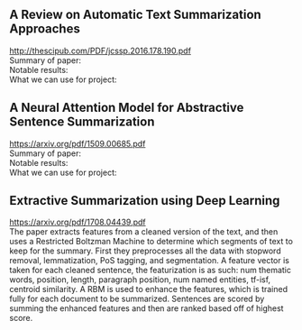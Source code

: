 ## A Review on Automatic Text Summarization Approaches
http://thescipub.com/PDF/jcssp.2016.178.190.pdf  
Summary of paper:  
Notable results:  
What we can use for project:  

## A Neural Attention Model for Abstractive Sentence Summarization
https://arxiv.org/pdf/1509.00685.pdf  
Summary of paper:  
Notable results:  
What we can use for project:  

## Extractive Summarization using Deep Learning
https://arxiv.org/pdf/1708.04439.pdf  
The paper extracts features from a cleaned version of the text, and then uses a Restricted Boltzman Machine to determine which segments of text to keep for the summary. 
First they preprocesses all the data with stopword removal, lemmatization, PoS tagging, and segmentation. 
A feature vector is taken for each cleaned sentence, the featurization is as such: num thematic words, position, length, paragraph position, num named entities, tf-isf, centroid similarity. 
A RBM is used to enhance the features, which is trained fully for each document to be summarized. 
Sentences are scored by summing the enhanced features and then are ranked based off of highest score.
